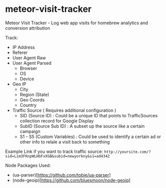 meteor-visit-tracker
===================

Meteor Visit Tracker - Log web app visits for homebrew analytics and conversion attribution

Track:
  * IP Address
  * Referer
  * User Agent Raw
  * User Agent Parsed
    * Browser
    * OS
    * Device
  * Geo IP
    * City
    * Region (State)
    * Geo Coords
    * Country
  * Traffic Source ( Requires additional configuration )
    * SID (Source ID) : Could be a unique ID that points to TrafficSources collection record for Google Display
    * SubID (Source Sub ID) : A subset up the source like a certain campaign
    * S1 - S5 (Custom Variables) : Could be used to identify a certain ad or other info to relale a visit back to something
    
Example Link if you want to track traffic source:
`http://yoursite.com/?sid=Lim3FKnpWLHbFxXGB&subid=newyorkny&s1=ad4342`

Node Packages Used:
* (ua-parser)[https://github.com/tobie/ua-parser]
* (node-geoip)[https://github.com/bluesmoon/node-geoip]
